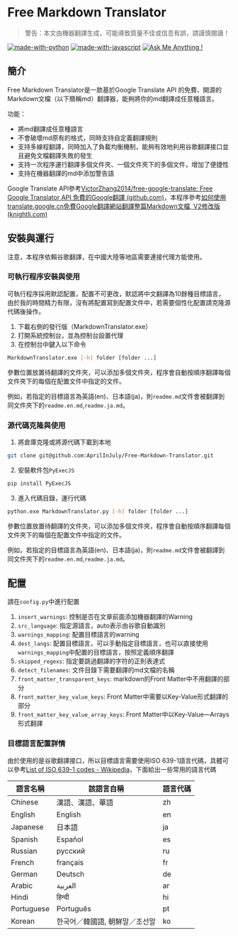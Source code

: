 # Free Markdown Translator

> 警告：本文由機器翻譯生成，可能導致質量不佳或信息有誤，請謹慎閱讀！

[![made-with-python](https://img.shields.io/badge/Made%20with-Python-1f425f.svg)](https://www.python.org/)
[![made-with-javascript](https://img.shields.io/badge/Made%20with-JavaScript-1f425f.svg)](https://www.javascript.com)
[![Ask Me Anything !](https://img.shields.io/badge/Ask%20me-anything-1abc9c.svg)](https://GitHub.com/Naereen/ama)

## 簡介

Free Markdown Translator是一款基於Google Translate API 的免費、開源的Markdown文檔（以下簡稱md）翻譯器，能夠將你的md翻譯成任意種語言。

功能：

- 將md翻譯成任意種語言
- 不會破壞md原有的格式，同時支持自定義翻譯規則
- 支持多線程翻譯，同時加入了負載均衡機制，能夠有效地利用谷歌翻譯接口並且避免文檔翻譯失敗的發生
- 支持一次程序運行翻譯多個文件夾、一個文件夾下的多個文件，增加了便捷性
- 支持在機器翻譯的md中添加警告語

Google Translate API參考[VictorZhang2014/free-google-translate: Free Google Translator API 免費的Google翻譯 (github.com)](https://github.com/VictorZhang2014/free-google-translate)，本程序參考[如何使用translate.google.cn免費Google翻譯網站翻譯整篇Markdown文檔, V2修改版 (knightli.com)](https://www.knightli.com/zh-tw/2022/04/24/免費-google-翻譯-整篇-markdown-文檔-修改版/)

## 安裝與運行

注意，本程序依賴谷歌翻譯，在中國大陸等地區需要連接代理方能使用。

### 可執行程序安裝與使用

可執行程序採用默認配置，配置不可更改，默認將中文翻譯為10餘種目標語言，由於我的時間精力有限，沒有將配置寫到配置文件中，若需要個性化配置請克隆源代碼後操作。

1. 下載右側的發行版（MarkdownTranslator.exe）
2. 打開系統控制台，並為控制台設置代理
3. 在控制台中鍵入以下命令

```bash
MarkdownTranslator.exe [-h] folder [folder ...]
```

參數位置放置待翻譯的文件夾，可以添加多個文件夾，程序會自動按順序翻譯每個文件夾下的每個在配置文件中指定的文件。

例如，若指定的目標語言為英語(en)、日本語(ja)，則`readme.md`文件會被翻譯到同文件夾下的`readme.en.md`,`readme.ja.md`。

### 源代碼克隆與使用

1. 將倉庫克隆或將源代碼下載到本地

```bash
git clone git@github.com:AprilInJuly/Free-Markdown-Translator.git
```

2. 安裝軟件包`PyExecJS`

```bash
pip install PyExecJS
```

3. 進入代碼目錄，運行代碼

```bash
python.exe MarkdownTranslator.py [-h] folder [folder ...]
```

參數位置放置待翻譯的文件夾，可以添加多個文件夾，程序會自動按順序翻譯每個文件夾下的每個在配置文件中指定的文件。

例如，若指定的目標語言為英語(en)、日本語(ja)，則`readme.md`文件會被翻譯到同文件夾下的`readme.en.md`,`readme.ja.md`。

## 配置

請在`config.py`中進行配置

1. `insert_warnings`: 控制是否在文章前面添加機器翻譯的Warning
2. `src_language`: 指定源語言，auto表示由谷歌自動識別
3. `warnings_mapping`: 配置目標語言的warning
4. `dest_langs`: 配置目標語言，可以手動指定目標語言，也可以直接使用`warnings_mapping`中配置的目標語言，按照定義順序翻譯
5. `skipped_regexs`: 指定要跳過翻譯的字符的正則表達式
6. `detect_filenames`: 文件目錄下需要翻譯的md文檔的名稱
7. `front_matter_transparent_keys`: markdown的Front Matter中不用翻譯的部分
8. `front_matter_key_value_keys`: Front Matter中需要以Key-Value形式翻譯的部分
9. `front_matter_key_value_array_keys`: Front Matter中以Key-Value—Arrays形式翻譯

### 目標語言配置詳情

由於使用的是谷歌翻譯接口，所以目標語言需要使用ISO 639-1語言代碼，具體可以參考[List of ISO 639-1 codes - Wikipedia](https://en.wikipedia.org/wiki/List_of_ISO_639-1_codes)，下面給出一些常用的語言代碼

| 語言名稱   | 該語言自稱                     | 語言代碼 |
| ---------- | ------------------------------ | -------- |
| Chinese    | 漢語、漢語、華語               | zh       |
| English    | English                        | en       |
| Japanese   | 日本語                         | ja       |
| Spanish    | Español                        | es       |
| Russian    | русский                        | ru       |
| French     | français                       | fr       |
| German     | Deutsch                        | de       |
| Arabic     | العربية                        | ar       |
| Hindi      | हिन्दी                          | hi       |
| Portuguese | Português                      | pt       |
| Korean     | 한국어／韓國語, 朝鮮말／조선말 | ko       |


